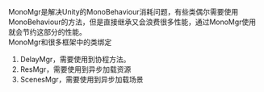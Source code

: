 ﻿MonoMgr是解决Unity的MonoBehaviour消耗问题，有些类偶尔需要使用MonoBehaviour的方法，但是直接继承又会浪费很多性能，通过MonoMgr使用就会节约这部分的性能。
<br>
MonoMgr和很多框架中的类绑定
1. DelayMgr，需要使用到协程方法。
2. ResMgr，需要使用到异步加载资源
3. ScenesMgr，需要使用到异步加载场景